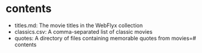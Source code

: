 # contents

- titles.md: The movie titles in the WebFlyx collection
- classics.csv: A comma-separated list of classic movies
- quotes: A directory of files containing memorable quotes from movies=# contents
